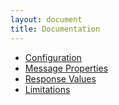 ```yaml
---
layout: document
title: Documentation
---
```


* [Configuration](configuration)
* [Message Properties](message-properties)
* [Response Values](response)
* [Limitations](limitations)